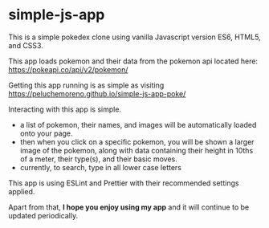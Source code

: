 # simple-js-app

This is a simple pokedex clone using vanilla Javascript version ES6, HTML5, and CSS3.

This app loads pokemon and their data from the pokemon api located here: https://pokeapi.co/api/v2/pokemon/

Getting this app running is as simple as visiting https://peluchemoreno.github.io/simple-js-app-poke/

Interacting with this app is simple.

- a list of pokemon, their names, and images will be automatically loaded onto your page.
- then when you click on a specific pokemon, you will be shown a larger image of the pokemon,
  along with data containing their height in 10ths of a meter, their type(s), and their basic moves.
- currently, to search, type in all lower case letters

This app is using ESLint and Prettier with their recommended settings applied.

Apart from that, **I hope you enjoy using my app** and it will continue to be updated periodically.
